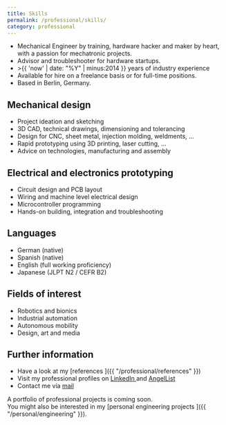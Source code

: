 ```yaml
---
title: Skills
permalink: /professional/skills/
category: professional
---
```



* Mechanical Engineer by training, hardware hacker and maker by heart, with a passion for mechatronic projects.
* Advisor and troubleshooter for hardware startups.
* &gt;{{ 'now' | date: "%Y" | minus:2014 }} years of industry experience
* Available for hire on a freelance basis or for full-time positions.
* Based in Berlin, Germany.

## Mechanical design <i class='fa fa-gears'></i>

* Project ideation and sketching
* 3D CAD, technical drawings, dimensioning and tolerancing
* Design for CNC, sheet metal, injection molding, weldments, ...
* Rapid prototyping using 3D printing, laser cutting, ...
* Advice on technologies, manufacturing and assembly

## Electrical and electronics prototyping <i class='fa fa-microchip'></i>

* Circuit design and PCB layout
* Wiring and machine level electrical design
* Microcontroller programming
* Hands-on building, integration and troubleshooting

## Languages <i class='fa fa-globe-w'></i>

* German (native)
* Spanish (native)
* English (full working proficiency)
* Japanese (JLPT N2 / CEFR B2)

## Fields of interest <i class='fa fa-smile-o'></i>

* Robotics and bionics
* Industrial automation
* Autonomous mobility
* Design, art and media

## Further information

* Have a look at my [references <i class='fa fa-comment'></i>]({{ "/professional/references" }})
* Visit my professional profiles on [LinkedIn <i class='fa fa-linkedin-square'></i>](http://www.linkedin.com/in/rojasdaniel) and [AngelList <i class='fa fa-angellist'></i>](https://angel.co/formatc1702)
* Contact me via [mail <i class='fa fa-paper-plane'></i>](mailto:hello@danielrojas.net)

A portfolio of professional projects is coming soon.
<br />
You might also be interested in my [personal engineering projects <i class='fa fa-wrench'></i>]({{ "/personal/engineering" }}).
